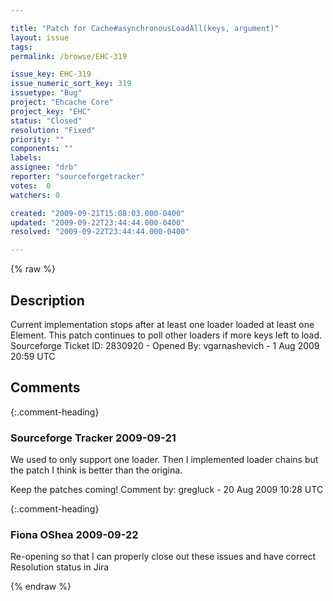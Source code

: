```yaml
---

title: "Patch for Cache#asynchronousLoadAll(keys, argument)"
layout: issue
tags: 
permalink: /browse/EHC-319

issue_key: EHC-319
issue_numeric_sort_key: 319
issuetype: "Bug"
project: "Ehcache Core"
project_key: "EHC"
status: "Closed"
resolution: "Fixed"
priority: ""
components: ""
labels: 
assignee: "drb"
reporter: "sourceforgetracker"
votes:  0
watchers: 0

created: "2009-09-21T15:08:03.000-0400"
updated: "2009-09-22T23:44:44.000-0400"
resolved: "2009-09-22T23:44:44.000-0400"

---
```




{% raw %}



## Description

<div markdown="1" class="description">

Current implementation stops after at least one loader loaded at least one Element. This patch continues to poll other loaders if  more keys left to load.
Sourceforge Ticket ID: 2830920 - Opened By: vgarnashevich - 1 Aug 2009 20:59 UTC

</div>

## Comments


{:.comment-heading}
### **Sourceforge Tracker** <span class="date">2009-09-21</span>

<div markdown="1" class="comment">

We used to only support one loader. Then I implemented loader chains but the patch I think is better than the origina.

Keep the patches coming!
Comment by: gregluck - 20 Aug 2009 10:28 UTC

</div>


{:.comment-heading}
### **Fiona OShea** <span class="date">2009-09-22</span>

<div markdown="1" class="comment">

Re-opening so that I can properly close out these issues and have correct Resolution status in Jira

</div>



{% endraw %}
